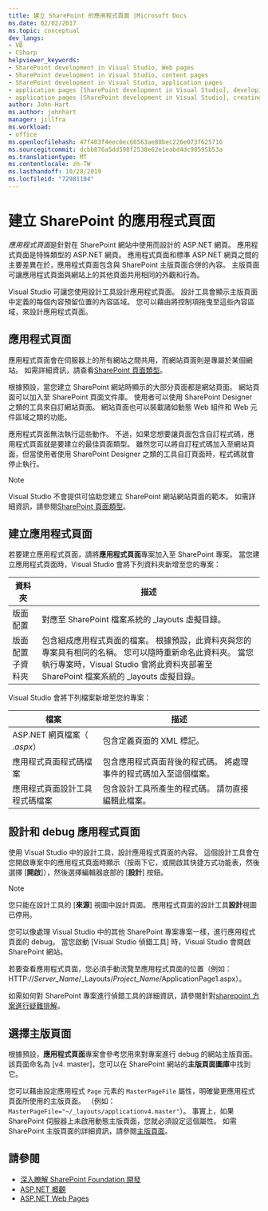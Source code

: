 ```yaml
---
title: 建立 SharePoint 的應用程式頁面 |Microsoft Docs
ms.date: 02/02/2017
ms.topic: conceptual
dev_langs:
- VB
- CSharp
helpviewer_keywords:
- SharePoint development in Visual Studio, Web pages
- SharePoint development in Visual Studio, content pages
- SharePoint development in Visual Studio, application pages
- application pages [SharePoint development in Visual Studio], developing
- application pages [SharePoint development in Visual Studio], creating
author: John-Hart
ms.author: johnhart
manager: jillfra
ms.workload:
- office
ms.openlocfilehash: 47f403f4eec6ec66563ae88bec226e073f625716
ms.sourcegitcommit: dcbb876a5dd598f2538e62e1eabd4dc98595b53a
ms.translationtype: MT
ms.contentlocale: zh-TW
ms.lasthandoff: 10/28/2019
ms.locfileid: "72981104"
---
```

# <a name="create-application-pages-for-sharepoint"></a>建立 SharePoint 的應用程式頁面
  *應用程式頁面*是針對在 SharePoint 網站中使用而設計的 ASP.NET 網頁。 應用程式頁面是特殊類型的 ASP.NET 網頁。 應用程式頁面和標準 ASP.NET 網頁之間的主要差異在於，應用程式頁面包含與 SharePoint 主版頁面合併的內容。 主版頁面可讓應用程式頁面與網站上的其他頁面共用相同的外觀和行為。

 Visual Studio 可讓您使用設計工具設計應用程式頁面。 設計工具會顯示主版頁面中定義的每個內容預留位置的內容區域。 您可以藉由將控制項拖曳至這些內容區域，來設計應用程式頁面。

## <a name="application-pages"></a>應用程式頁面
 應用程式頁面會在伺服器上的所有網站之間共用，而網站頁面則是專屬於某個網站。 如需詳細資訊，請查看[SharePoint 頁面類型](/previous-versions/office/developer/sharepoint-2010/aa979592(v=office.14))。

 根據預設，當您建立 SharePoint 網站時顯示的大部分頁面都是網站頁面。 網站頁面可以加入至 SharePoint 頁面文件庫。 使用者可以使用 SharePoint Designer 之類的工具來自訂網站頁面。 網站頁面也可以裝載諸如動態 Web 組件和 Web 元件區域之類的功能。

 應用程式頁面無法執行這些動作。 不過，如果您想要讓頁面包含自訂程式碼，應用程式頁面就是要建立的最佳頁面類型。 雖然您可以將自訂程式碼加入至網站頁面，但當使用者使用 SharePoint Designer 之類的工具自訂頁面時，程式碼就會停止執行。

> [!NOTE]
> Visual Studio 不會提供可協助您建立 SharePoint 網站網站頁面的範本。 如需詳細資訊，請參閱[SharePoint 頁面類型](/previous-versions/office/developer/sharepoint-2010/aa979592(v=office.14))。

## <a name="create-an-application-page"></a>建立應用程式頁面
 若要建立應用程式頁面，請將**應用程式頁面**專案加入至 SharePoint 專案。 當您建立應用程式頁面時，Visual Studio 會將下列資料夾新增至您的專案：

|資料夾|描述|
|------------|-----------------|
|版面配置|對應至 SharePoint 檔案系統的 _layouts 虛擬目錄。|
|版面配置子資料夾|包含組成應用程式頁面的檔案。 根據預設，此資料夾與您的專案具有相同的名稱。 您可以隨時重新命名此資料夾。 當您執行專案時，Visual Studio 會將此資料夾部署至 SharePoint 檔案系統的 _layouts 虛擬目錄。|

 Visual Studio 會將下列檔案新增至您的專案：

|檔案|描述|
|----------|-----------------|
|ASP.NET 網頁檔案（ *.aspx*）|包含定義頁面的 XML 標記。|
|應用程式頁面程式碼檔案|包含應用程式頁面背後的程式碼。 將處理事件的程式碼加入至這個檔案。|
|應用程式頁面設計工具程式碼檔案|包含設計工具所產生的程式碼。 請勿直接編輯此檔案。|

## <a name="design-and-debug-an-application-page"></a>設計和 debug 應用程式頁面
 使用 Visual Studio 中的設計工具，設計應用程式頁面的內容。 這個設計工具會在您開啟專案中的應用程式頁面時顯示（按兩下它，或開啟其快捷方式功能表，然後選擇 [**開啟**]），然後選擇編輯器底部的 [**設計**] 按鈕。

> [!NOTE]
> 您只能在設計工具的 [**來源**] 視圖中設計頁面。 應用程式頁面的設計工具**設計**視圖已停用。

 您可以像處理 Visual Studio 中的其他 SharePoint 專案專案一樣，進行應用程式頁面的 debug。 當您啟動 [Visual Studio 偵錯工具] 時，Visual Studio 會開啟 SharePoint 網站。

 若要查看應用程式頁面，您必須手動流覽至應用程式頁面的位置（例如： HTTP://<em>Server_Name</em>/_Layouts/*Project_Name*/ApplicationPage1.aspx）。

 如需如何對 SharePoint 專案進行偵錯工具的詳細資訊，請參閱針對[sharepoint 方案進行疑難排解](../sharepoint/troubleshooting-sharepoint-solutions.md)。

## <a name="choose-a-master-page"></a>選擇主版頁面
 根據預設，**應用程式頁面**專案會參考您用來對專案進行 debug 的網站主版頁面。 該頁面命名為 [v4. master]，您可以在 SharePoint 網站的**主版頁面圖庫**中找到它。

 您可以藉由設定應用程式 `Page` 元素的 `MasterPageFile` 屬性，明確變更應用程式頁面所使用的主版頁面。 （例如： `MasterPageFile="~/_layouts/applicationv4.master"`）。 事實上，如果 SharePoint 伺服器上未啟用動態主版頁面，您就必須設定這個屬性。 如需 SharePoint 主版頁面的詳細資訊，請參閱[主版頁面](/previous-versions/office/developer/sharepoint-2010/ms443795(v=office.14))。

## <a name="see-also"></a>請參閱
- [深入瞭解 SharePoint Foundation 開發](/previous-versions/office/developer/sharepoint-2010/ee539092(v=office.14))
- [ASP.NET 概觀](/aspnet/overview)
- [ASP.NET Web Pages](/aspnet/web-pages/index)
